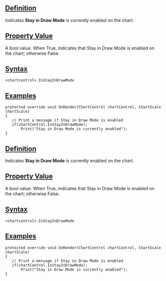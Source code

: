 ## [Definition](https://developer.ninjatrader.com/docs/desktop/isstayindrawmode\#definition)

Indicates **Stay in Draw Mode** is currently enabled on the chart.

## [Property Value](https://developer.ninjatrader.com/docs/desktop/isstayindrawmode\#property-value)

A bool value. When True, indicates that Stay in Draw Mode is enabled on the chart; otherwise False.

## [Syntax](https://developer.ninjatrader.com/docs/desktop/isstayindrawmode\#syntax)

`<chartcontrol>.IsStayInDrawMode`

## [Examples](https://developer.ninjatrader.com/docs/desktop/isstayindrawmode\#examples)

```jsx-150469391 csharp
protected override void OnRender(ChartControl chartControl, ChartScale chartScale)
{
   // Print a message if Stay in Draw Mode is enabled
   if(chartControl.IsStayInDrawMode);
       Print("Stay in Draw Mode is currently enabled");
}

```

## [Definition](https://developer.ninjatrader.com/docs/desktop/isstayindrawmode\#definition)

Indicates **Stay in Draw Mode** is currently enabled on the chart.

## [Property Value](https://developer.ninjatrader.com/docs/desktop/isstayindrawmode\#property-value)

A bool value. When True, indicates that Stay in Draw Mode is enabled on the chart; otherwise False.

## [Syntax](https://developer.ninjatrader.com/docs/desktop/isstayindrawmode\#syntax)

`<chartcontrol>.IsStayInDrawMode`

## [Examples](https://developer.ninjatrader.com/docs/desktop/isstayindrawmode\#examples)

```jsx-150469391 csharp
protected override void OnRender(ChartControl chartControl, ChartScale chartScale)
{
   // Print a message if Stay in Draw Mode is enabled
   if(chartControl.IsStayInDrawMode);
       Print("Stay in Draw Mode is currently enabled");
}

```